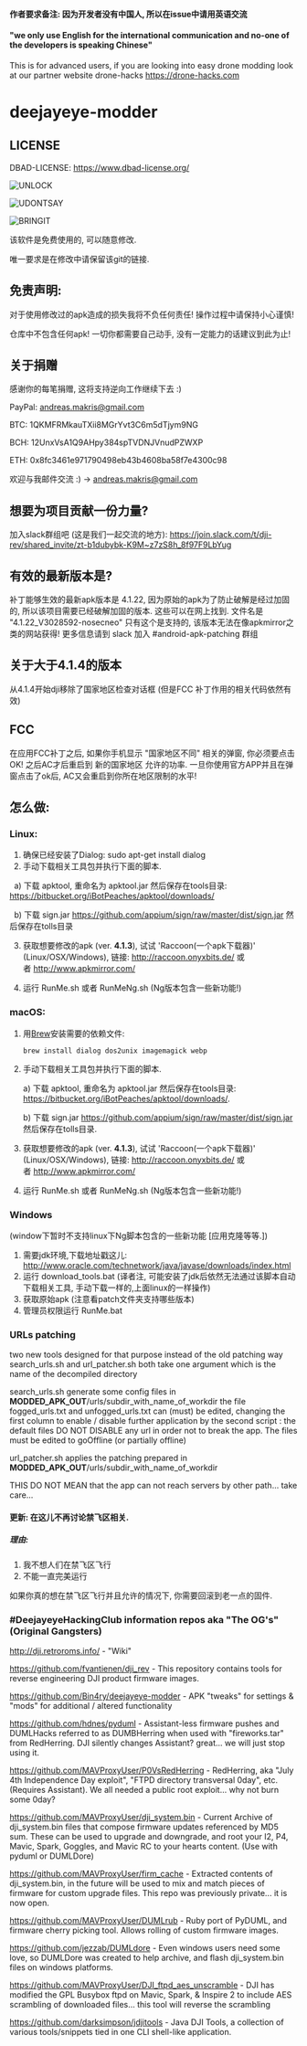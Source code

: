 #### 作者要求备注: 因为开发者没有中国人, 所以在issue中请用英语交流
#### "we only use English for the international communication and no-one of the developers is speaking Chinese"
This is for advanced users, if you are looking into easy drone modding look at our partner website drone-hacks
https://drone-hacks.com

# deejayeye-modder

## LICENSE

DBAD-LICENSE: https://www.dbad-license.org/

![UNLOCK](https://i.imgflip.com/1ssr9s.jpg)

![UDONTSAY](https://image.ibb.co/e4bWLQ/dji_statement.png)

![BRINGIT](https://gifyu.com/images/bringit.gif)

该软件是免费使用的, 可以随意修改.

唯一要求是在修改中请保留该git的链接.


## 免责声明:


对于使用修改过的apk造成的损失我将不负任何责任! 操作过程中请保持小心谨慎!

仓库中不包含任何apk! 一切你都需要自己动手, 没有一定能力的话建议到此为止!

## 关于捐赠

感谢你的每笔捐赠, 这将支持逆向工作继续下去 :)

PayPal: andreas.makris@gmail.com

BTC: 1QKMFRMkauTXii8MGrYvt3C6m5dTjym9NG

BCH: 12UnxVsA1Q9AHpy384spTVDNJVnudPZWXP

ETH: 0x8fc3461e971790498eb43b4608ba58f7e4300c98

欢迎与我邮件交流 :) -> andreas.makris@gmail.com



## 想要为项目贡献一份力量? 
加入slack群组吧 (这是我们一起交流的地方):
https://join.slack.com/t/dji-rev/shared_invite/zt-b1dubybk-K9M~z7zS8h_8f97F9LbYug

## 有效的最新版本是?

补丁能够生效的最新apk版本是 4.1.22, 因为原始的apk为了防止破解是经过加固的, 所以该项目需要已经破解加固的版本. 这些可以在网上找到.
文件名是 "4.1.22_V3028592-nosecneo" 只有这个是支持的, 该版本无法在像apkmirror之类的网站获得!
更多信息请到 slack 加入 #android-apk-patching 群组

## 关于大于4.1.4的版本

从4.1.4开始dji移除了国家地区检查对话框 (但是FCC 补丁作用的相关代码依然有效)

## FCC 

在应用FCC补丁之后, 如果你手机显示 "国家地区不同" 相关的弹窗, 你必须要点击OK! 之后AC才后重启到 新的国家地区 允许的功率. 一旦你使用官方APP并且在弹窗点击了ok后, AC又会重启到你所在地区限制的水平!

## 怎么做:

### Linux:

1. 确保已经安装了Dialog: sudo apt-get install dialog
2. 手动下载相关工具包并执行下面的脚本.

   a) 下载 apktool, 重命名为 apktool.jar 然后保存在tools目录: https://bitbucket.org/iBotPeaches/apktool/downloads/

   b) 下载 sign.jar https://github.com/appium/sign/raw/master/dist/sign.jar 然后保存在tolls目录

3. 获取想要修改的apk (ver. **4.1.3**), 试试 'Raccoon(一个apk下载器)' (Linux/OSX/Windows), 链接: http://raccoon.onyxbits.de/ 或者 http://www.apkmirror.com/

4. 运行 RunMe.sh 或者 RunMeNg.sh (Ng版本包含一些新功能!)

### macOS:

1. 用[Brew](https://brew.sh/)安装需要的依赖文件:

	`brew install dialog dos2unix imagemagick webp`

2. 手动下载相关工具包并执行下面的脚本.

   a) 下载 apktool, 重命名为 apktool.jar 然后保存在tools目录: https://bitbucket.org/iBotPeaches/apktool/downloads/.

   b) 下载 sign.jar https://github.com/appium/sign/raw/master/dist/sign.jar 然后保存在tolls目录.

3. 获取想要修改的apk (ver. **4.1.3**), 试试 'Raccoon(一个apk下载器)' (Linux/OSX/Windows), 链接: http://raccoon.onyxbits.de/ 或者 http://www.apkmirror.com/

4. 运行 RunMe.sh 或者 RunMeNg.sh (Ng版本包含一些新功能!)

### Windows
(window下暂时不支持linux下Ng脚本包含的一些新功能 [应用克隆等等.])

1. 需要jdk环境,下载地址戳这儿: http://www.oracle.com/technetwork/java/javase/downloads/index.html
2. 运行 download_tools.bat (译者注, 可能安装了jdk后依然无法通过该脚本自动下载相关工具, 手动下载一样的,上面linux的一样操作)
3. 获取原始apk (注意看patch文件夹支持哪些版本)
4. 管理员权限运行 RunMe.bat


### URLs patching

two new tools designed for that purpose instead of the old patching way
search_urls.sh and url_patcher.sh
both take one argument which is the name of the decompiled directory

search_urls.sh generate some config files in __MODDED_APK_OUT__/urls/subdir_with_name_of_workdir
the file fogged_urls.txt and unfogged_urls.txt can (must) be edited, changing the first column to enable / disable further application by the second script :
the default files DO NOT DISABLE any url in order not to break the app. The files must be edited to goOffline (or partially offline)

url_patcher.sh applies the patching prepared in __MODDED_APK_OUT__/urls/subdir_with_name_of_workdir

THIS DO NOT MEAN that the app can not reach servers by other path... take care...

#### 更新: 在这儿不再讨论禁飞区相关.

##### 理由:

1. 我不想人们在禁飞区飞行
2. 不能一直完美运行

如果你真的想在禁飞区飞行并且允许的情况下, 你需要回滚到老一点的固件.


### #DeejayeyeHackingClub information repos aka "The OG's" (Original Gangsters)

http://dji.retroroms.info/ - "Wiki"

https://github.com/fvantienen/dji_rev - This repository contains tools for reverse engineering DJI product firmware images.

https://github.com/Bin4ry/deejayeye-modder - APK "tweaks" for settings & "mods" for additional / altered functionality

https://github.com/hdnes/pyduml - Assistant-less firmware pushes and DUMLHacks referred to as DUMBHerring when used with "fireworks.tar" from RedHerring. DJI silently changes Assistant? great... we will just stop using it.

https://github.com/MAVProxyUser/P0VsRedHerring - RedHerring, aka "July 4th Independence Day exploit", "FTPD directory transversal 0day", etc. (Requires Assistant). We all needed a public root exploit... why not burn some 0day?

https://github.com/MAVProxyUser/dji_system.bin - Current Archive of dji_system.bin files that compose firmware updates referenced by MD5 sum. These can be used to upgrade and downgrade, and root your I2, P4, Mavic, Spark, Goggles, and Mavic RC to your hearts content. (Use with pyduml or DUMLDore)

https://github.com/MAVProxyUser/firm_cache - Extracted contents of dji_system.bin, in the future will be used to mix and match pieces of firmware for custom upgrade files. This repo was previously private... it is now open.

https://github.com/MAVProxyUser/DUMLrub - Ruby port of PyDUML, and firmware cherry picking tool. Allows rolling of custom firmware images.

https://github.com/jezzab/DUMLdore - Even windows users need some love, so DUMLDore was created to help archive, and flash dji_system.bin files on windows platforms.

https://github.com/MAVProxyUser/DJI_ftpd_aes_unscramble - DJI has modified the GPL Busybox ftpd on Mavic, Spark, & Inspire 2 to include AES scrambling of downloaded files... this tool will reverse the scrambling

https://github.com/darksimpson/jdjitools - Java DJI Tools, a collection of various tools/snippets tied in one CLI shell-like application.
